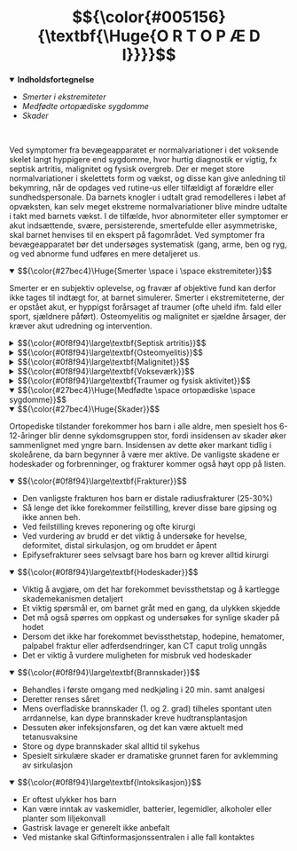# $${\color{#005156}{\textbf{\Huge{O R T O P Æ D I}}}}$$

<details open>
<summary><b>Indholdsfortegnelse</b></summary>

- <i>Smerter i ekstremiteter
- Medfødte ortopædiske sygdomme
- Skader</i>
</details>
<br>

Ved symptomer fra bevægeapparatet er normalvariationer i det voksende skelet langt hyppigere end sygdomme, hvor hurtig diagnostik er vigtig, fx septisk artritis, malignitet og fysisk overgreb.
Der er meget store normalvariationer i skelettets form og vækst, og disse kan give anledning til bekymring, når de opdages ved rutine-us eller tilfældigt af forældre eller sundhedspersonale. Da barnets knogler i udtalt grad remodelleres i løbet af opvæksten, kan selv meget ekstreme normalvariationer blive mindre udtalte i takt med barnets vækst. 
I de tilfælde, hvor abnormiteter eller symptomer er akut indsættende, svære, persisterende, smertefulde eller asymmetriske, skal barnet henvises til en ekspert på fagområdet.
Ved symptomer fra bevægeapparatet bør det undersøges systematisk (gang, arme, ben og ryg, og ved abnorme fund udføres en mere detaljeret us.

<details open>
<summary>
$${\color{#27bec4}\Huge{Smerter \space i \space ekstremiteter}}$$
</summary>

Smerter er en subjektiv oplevelse, og fravær af objektive fund kan derfor ikke tages til indtægt for, at barnet simulerer. Smerter i ekstremiteterne, der er opstået akut, er hyppigst forårsaget af traumer (ofte uheld ifm. fald eller sport, sjældnere påført).
Osteomyelitis og malignitet er sjældne årsager, der kræver akut udredning og intervention.

<details>
<summary>
$${\color{#0f8f94}\large\textbf{Septisk artritis}}$$
</summary>

Tekst her.
</details>

<details>
<summary>
$${\color{#0f8f94}\large\textbf{Osteomyelitis}}$$
</summary>

Tekst her.
</details>

<details>
<summary>
$${\color{#0f8f94}\large\textbf{Malignitet}}$$
</summary>

Tekst her.
</details>

<details>
<summary>
$${\color{#0f8f94}\large\textbf{Vokseværk}}$$
</summary>

Tekst her.
</details>

<details>
<summary>
$${\color{#0f8f94}\large\textbf{Traumer og fysisk aktivitet}}$$
</summary>

Tekst her.
</details>

</details>

<details open>
<summary>
$${\color{#27bec4}\Huge{Medfødte \space ortopædiske \space sygdomme}}$$
</summary>


</details>

<details open>
<summary>
$${\color{#27bec4}\Huge{Skader}}$$
</summary>

Ortopediske tilstander forekommer hos barn i alle aldre, men spesielt hos 6-12-åringer blir denne sykdomsgruppen stor, fordi insidensen av skader øker sammenlignet med yngre barn.
Insidensen av dette øker markant tidlig i skoleårene, da barn begynner å være mer aktive. De vanligste skadene er hodeskader og forbrenninger, og frakturer kommer også høyt opp på listen.

<details open>
<summary>
$${\color{#0f8f94}\large\textbf{Frakturer}}$$
</summary>

 - Den vanligste frakturen hos barn er distale radiusfrakturer (25-30%)
 - Så lenge det ikke forekommer feilstilling, krever disse bare gipsing og ikke annen beh.
 - Ved feilstilling kreves reponering og ofte kirurgi
 - Ved vurdering av brudd er det viktig å undersøke for hevelse, deformitet, distal sirkulasjon, og om bruddet er åpent
 - Epifysefrakturer sees selvsagt bare hos barn og krever alltid kirurgi
</details>

<details open>
<summary>
$${\color{#0f8f94}\large\textbf{Hodeskader}}$$
</summary>

 - Viktig å avgjøre, om det har forekommet bevissthetstap og å kartlegge skademekanismen detaljert
 - Et viktig spørsmål er, om barnet gråt med en gang, da ulykken skjedde
 - Det må også spørres om oppkast og undersøkes for synlige skader på hodet
 - Dersom det ikke har forekommet bevissthetstap, hodepine, hematomer, palpabel fraktur eller adferdsendringer, kan CT caput trolig unngås
 - Det er viktig å vurdere muligheten for misbruk ved hodeskader
</details>

<details open>
<summary>
$${\color{#0f8f94}\large\textbf{Brannskader}}$$
</summary>

 - Behandles i første omgang med nedkjøling i 20 min. samt analgesi
 - Deretter renses såret
 - Mens overfladiske brannskader (1. og 2. grad) tilheles spontant uten arrdannelse, kan dype brannskader kreve hudtransplantasjon
 - Dessuten øker infeksjonsfaren, og det kan være aktuelt med tetanusvaksine
 - Store og dype brannskader skal alltid til sykehus
 - Spesielt sirkulære skader er dramatiske grunnet faren for avklemming av sirkulasjon
</details>

<details open>
<summary>
$${\color{#0f8f94}\large\textbf{Intoksikasjon}}$$
</summary>

 - Er oftest ulykker hos barn
 - Kan være inntak av vaskemidler, batterier, legemidler, alkoholer eller planter som liljekonvall
 - Gastrisk lavage er generelt ikke anbefalt
 - Ved mistanke skal Giftinformasjonssentralen i alle fall kontaktes
</details>

</details>

